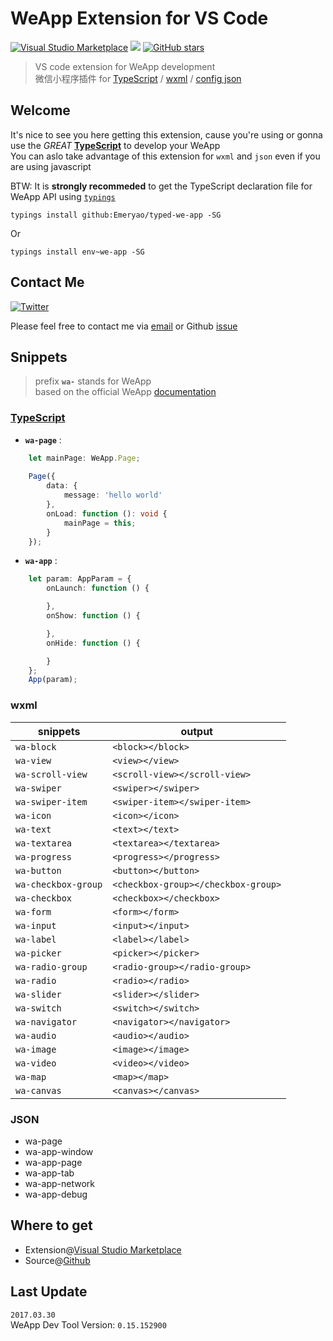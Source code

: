 # WeApp Extension for VS Code  

[![Visual Studio Marketplace](http://vsmarketplacebadge.apphb.com/version/emeryao.we-app-vscode.svg?style=flat-square&color=09BB07)](https://marketplace.visualstudio.com/items?itemName=emeryao.we-app-vscode)
![](http://vsmarketplacebadge.apphb.com/installs/emeryao.we-app-vscode.svg?style=flat-square&color=09BB07)
[![GitHub stars](https://img.shields.io/github/stars/Emeryao/we-app-vscode.svg?style=flat-square)](https://github.com/Emeryao/we-app-vscode)

> VS code extension for WeApp development  
> 微信小程序插件 for [TypeScript](#typescript) / [wxml](#wxml) / [config json](#json)

## Welcome
It's nice to see you here getting this extension, cause you're using or gonna use the *GREAT* **[TypeScript](http://www.typescriptlang.org)** to develop your WeApp  
You can aslo take advantage of this extension for `wxml` and `json` even if you are using javascript

BTW: It is **strongly recommeded** to get the TypeScript declaration file for WeApp API using [`typings`](https://github.com/typings/typings)  

```batch
typings install github:Emeryao/typed-we-app -SG
```
Or  

```batch
typings install env~we-app -SG
```

## Contact Me
[![Twitter](https://img.shields.io/twitter/url/https/github.com/Emeryao/we-app-vscode.svg?style=flat-square)](https://twitter.com/luyao1206)

Please feel free to contact me via [email](mailto:luyao1206@live.cn) or Github [issue](https://github.com/Emeryao/we-app-vscode/issues)

## Snippets
> prefix **`wa-`** stands for WeApp  
> based on the official WeApp [documentation](https://mp.weixin.qq.com/debug/wxadoc/dev/index.html)

### [TypeScript](http://www.typescriptlang.org/)
* **`wa-page`** :
```typescript
    let mainPage: WeApp.Page;
    
    Page({
        data: {
            message: 'hello world'
        },
        onLoad: function (): void {
            mainPage = this;
        }
    });
```

* **`wa-app`** :
```typescript
    let param: AppParam = {
        onLaunch: function () {

        },
        onShow: function () {

        },
        onHide: function () {

        }
    };
    App(param);
```

### wxml

|snippets|output|
|--------|--------|
|`wa-block`|`<block></block>`|
|`wa-view`|`<view></view>`|
|`wa-scroll-view`|`<scroll-view></scroll-view>`|
|`wa-swiper`|`<swiper></swiper>`|
|`wa-swiper-item`|`<swiper-item></swiper-item>`|
|`wa-icon`|`<icon></icon>`|
|`wa-text`|`<text></text>`|
|`wa-textarea`|`<textarea></textarea>`|
|`wa-progress`|`<progress></progress>`|
|`wa-button`|`<button></button>`|
|`wa-checkbox-group`|`<checkbox-group></checkbox-group>`|
|`wa-checkbox`|`<checkbox></checkbox>`|
|`wa-form`|`<form></form>`|
|`wa-input`|`<input></input>`|
|`wa-label`|`<label></label>`|
|`wa-picker`|`<picker></picker>`|
|`wa-radio-group`|`<radio-group></radio-group>`|
|`wa-radio`|`<radio></radio>`|
|`wa-slider`|`<slider></slider>`|
|`wa-switch`|`<switch></switch>`|
|`wa-navigator`|`<navigator></navigator>`|
|`wa-audio`|`<audio></audio>`|
|`wa-image`|`<image></image>`|
|`wa-video`|`<video></video>`|
|`wa-map`|`<map></map>`|
|`wa-canvas`|`<canvas></canvas>`|

### JSON  

* wa-page
* wa-app-window
* wa-app-page
* wa-app-tab
* wa-app-network
* wa-app-debug

## Where to get

* Extension@[Visual Studio Marketplace](https://marketplace.visualstudio.com/items?itemName=emeryao.we-app-vscode)
* Source@[Github](https://github.com/Emeryao/we-app-vscode)

## Last Update
`2017.03.30`  
WeApp Dev Tool Version: `0.15.152900`
